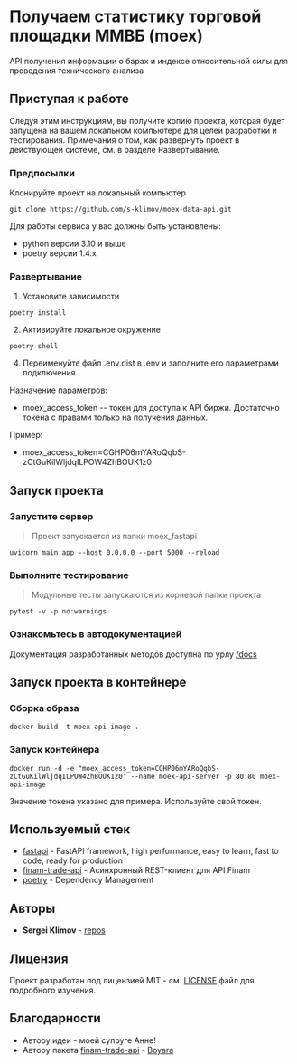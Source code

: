# Получаем статистику торговой площадки ММВБ (moex)
API получения информации о барах и индексе относительной силы для проведения технического анализа

## Приступая к работе

Следуя этим инструкциям, вы получите копию проекта, которая будет запущена на вашем локальном компьютере для целей разработки и тестирования. Примечания о том, как развернуть проект в действующей системе, см. в разделе Развертывание.

### Предпосылки

Клонируйте проект на локальный компьютер

```commandline
git clone https://github.com/s-klimov/moex-data-api.git
```

Для работы сервиса у вас должны быть установлены:
* python версии 3.10 и выше
* poetry версии 1.4.x 

### Развертывание

1. Установите зависимости
```commandline
poetry install
```
2. Активируйте локальное окружение
```commandline
poetry shell
```
4. Переименуйте файл .env.dist в .env и заполните его параметрами подключения.  

Назначение параметров:
* moex_access_token -- токен для доступа к API биржи. Достаточно токена с правами только на получения данных.

Пример:  
* moex_access_token=CGHP06mYARoQqbS-zCtGuKilWljdqILPOW4ZhBOUK1z0

## Запуск проекта

### Запустите сервер
> Проект запускается из папки moex_fastapi
```commandline
uvicorn main:app --host 0.0.0.0 --port 5000 --reload
```

### Выполните тестирование
> Модульные тесты запускаются из корневой папки проекта  
```commandline
pytest -v -p no:warnings
```

### Ознакомьтесь в автодокументацией
Документация разработанных методов доступна по урлу [/docs](http://0.0.0.0:5000/docs)

## Запуск проекта в контейнере

### Сборка образа    
```shell
docker build -t moex-api-image .
```  

### Запуск контейнера
```shell
docker run -d -e "moex_access_token=CGHP06mYARoQqbS-zCtGuKilWljdqILPOW4ZhBOUK1z0" --name moex-api-server -p 80:80 moex-api-image
```  
Значение токена указано для примера. Используйте свой токен.  

## Используемый стек

* [fastapi](https://fastapi.tiangolo.com/) - FastAPI framework, high performance, easy to learn, fast to code, ready for production
* [finam-trade-api](https://pypi.org/project/finam-trade-api/) - Асинхронный REST-клиент для API Finam
* [poetry](https://python-poetry.org/docs/) - Dependency Management

## Авторы

* **Sergei Klimov** - [repos](https://github.com/s-klimov/)

## Лицензия

Проект разработан под лицензией MIT - см. [LICENSE](LICENSE) файл для подробного изучения.

## Благодарности

* Автору идеи - моей супруге Анне!
* Автору пакета [finam-trade-api](https://pypi.org/project/finam-trade-api/) - [Boyara](https://github.com/DBoyara/FinamTradeApiPy/commits?author=DBoyara)
